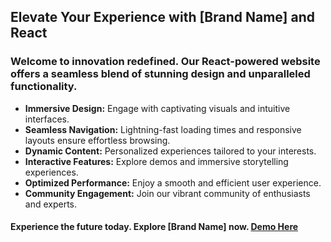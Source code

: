 <h2>Elevate Your Experience with [Brand Name] and React</h2>

<h3>Welcome to innovation redefined. Our React-powered website offers a seamless blend of stunning design and unparalleled functionality.</h3>

<ul>
  <li><strong>Immersive Design:</strong> Engage with captivating visuals and intuitive interfaces.</li>
  <li><strong>Seamless Navigation:</strong> Lightning-fast loading times and responsive layouts ensure effortless browsing.</li>
  <li><strong>Dynamic Content:</strong> Personalized experiences tailored to your interests.</li>
  <li><strong>Interactive Features:</strong> Explore demos and immersive storytelling experiences.</li>
  <li><strong>Optimized Performance:</strong> Enjoy a smooth and efficient user experience.</li>
  <li><strong>Community Engagement:</strong> Join our vibrant community of enthusiasts and experts.</li>
</ul>

<h4>Experience the future today. Explore [Brand Name] now. <a href="[Demo Link]">Demo Here</a></h4>
